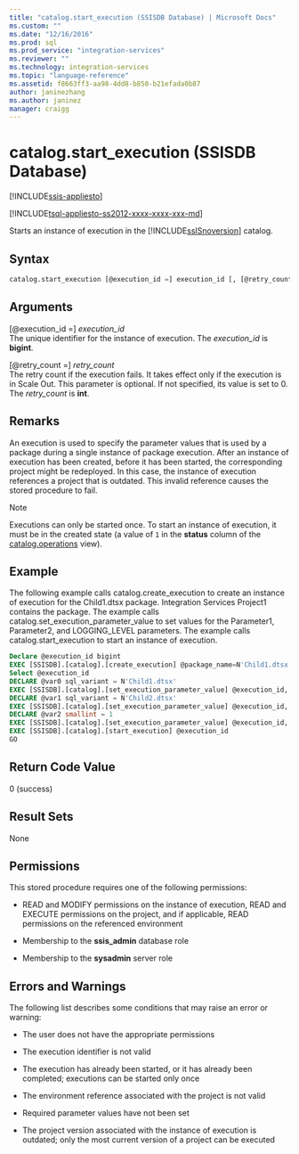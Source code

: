 ```yaml
---
title: "catalog.start_execution (SSISDB Database) | Microsoft Docs"
ms.custom: ""
ms.date: "12/16/2016"
ms.prod: sql
ms.prod_service: "integration-services"
ms.reviewer: ""
ms.technology: integration-services
ms.topic: "language-reference"
ms.assetid: f8663ff3-aa98-4dd8-b850-b21efada0b87
author: janinezhang
ms.author: janinez
manager: craigg
---
```

# catalog.start_execution (SSISDB Database)

[!INCLUDE[ssis-appliesto](../../includes/ssis-appliesto-ssvrpluslinux-asdb-asdw-xxx.md)]


[!INCLUDE[tsql-appliesto-ss2012-xxxx-xxxx-xxx-md](../../includes/tsql-appliesto-ss2012-xxxx-xxxx-xxx-md.md)]

  Starts an instance of execution in the [!INCLUDE[ssISnoversion](../../includes/ssisnoversion-md.md)] catalog.  
  
## Syntax  
  
```sql  
catalog.start_execution [@execution_id =] execution_id [, [@retry_count =] retry_count]  
```  
  
## Arguments  
 [@execution_id =] *execution_id*  
 The unique identifier for the instance of execution. The *execution_id* is **bigint**.
 
 [@retry_count =] *retry_count*  
 The retry count if the execution fails. It takes effect only if the execution is in Scale Out. This parameter is optional. If not specified, its value is set to 0. The *retry_count* is **int**.
  
## Remarks  
 An execution is used to specify the parameter values that is used by a package during a single instance of package execution. After an instance of execution has been created, before it has been started, the corresponding project might be redeployed. In this case, the instance of execution references a project that is outdated. This invalid reference causes the stored procedure to fail.  
  
> [!NOTE]  
>  Executions can only be started once. To start an instance of execution, it must be in the created state (a value of `1` in the **status** column of the [catalog.operations](../../integration-services/system-views/catalog-operations-ssisdb-database.md) view).  
  
## Example  
 The following example calls catalog.create_execution to create an instance of execution for the Child1.dtsx package. Integration Services Project1 contains the package. The example calls catalog.set_execution_parameter_value to set values for the Parameter1, Parameter2, and LOGGING_LEVEL parameters. The example calls catalog.start_execution to start an instance of execution.  
  
```sql
Declare @execution_id bigint  
EXEC [SSISDB].[catalog].[create_execution] @package_name=N'Child1.dtsx', @execution_id=@execution_id OUTPUT, @folder_name=N'TestDeply4', @project_name=N'Integration Services Project1', @use32bitruntime=False, @reference_id=Null  
Select @execution_id  
DECLARE @var0 sql_variant = N'Child1.dtsx'  
EXEC [SSISDB].[catalog].[set_execution_parameter_value] @execution_id, @object_type=20, @parameter_name=N'Parameter1', @parameter_value=@var0  
DECLARE @var1 sql_variant = N'Child2.dtsx'  
EXEC [SSISDB].[catalog].[set_execution_parameter_value] @execution_id, @object_type=20, @parameter_name=N'Parameter2', @parameter_value=@var1  
DECLARE @var2 smallint = 1  
EXEC [SSISDB].[catalog].[set_execution_parameter_value] @execution_id, @object_type=50, @parameter_name=N'LOGGING_LEVEL', @parameter_value=@var2  
EXEC [SSISDB].[catalog].[start_execution] @execution_id  
GO  
```  
  
## Return Code Value  
 0 (success)  
  
## Result Sets  
 None  
  
## Permissions  
 This stored procedure requires one of the following permissions:  
  
-   READ and MODIFY permissions on the instance of execution, READ and EXECUTE permissions on the project, and if applicable, READ permissions on the referenced environment  
  
-   Membership to the **ssis_admin** database role  
  
-   Membership to the **sysadmin** server role  
  
## Errors and Warnings  
 The following list describes some conditions that may raise an error or warning:  
  
-   The user does not have the appropriate permissions  
  
-   The execution identifier is not valid  
  
-   The execution has already been started, or it has already been completed; executions can be started only once  
  
-   The environment reference associated with the project is not valid  
  
-   Required parameter values have not been set  
  
-   The project version associated with the instance of execution is outdated; only the most current version of a project can be executed  
  
  

